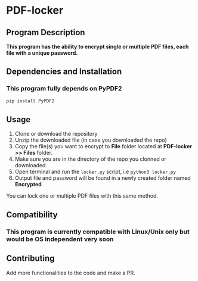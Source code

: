 # PDF-locker

## Program Description

**This program has the ability to encrypt single or multiple PDF files, each file with a unique password.**

## Dependencies and Installation

### This program fully depends on PyPDF2

```python
pip install PyPDF2
```

## Usage

1. Clone or download the repository
2. Unzip the downloaded file (in case you downloaded the repo)
3. Copy the file(s) you want to encrypt to **File** folder located at **PDF-locker >> Files** folder.
4. Make sure you are in the directory of the repo you clonned or downloaded.
5. Open terminal and run the `locker.py` script, i.e `python3 locker.py`
6. Output file and password will be found in a newly created folder named **Encrypted**

You can lock one or multiple PDF files with this same method.

## Compatibility

### This program is currently compatible with Linux/Unix only but would be OS independent very soon

## Contributing

 Add more functionalities to the code and make a PR.
